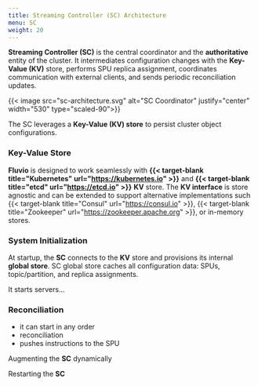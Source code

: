 ```yaml
---
title: Streaming Controller (SC) Architecture
menu: SC
weight: 20
---
```


**Streaming Controller (SC)** is the central coordinator and the **authoritative** entity of the cluster. It intermediates configuration changes with the **Key-Value (KV)** store, performs SPU replica assignment, coordinates communication with external clients, and sends periodic reconciliation updates.

{{< image src="sc-architecture.svg" alt="SC Coordinator" justify="center" width="530" type="scaled-90">}}







The SC leverages a **Key-Value (KV) store** to persist cluster object configurations.

### Key-Value Store

**Fluvio** is designed to work seamlessly with **{{< target-blank title="Kubernetes" url="https://kubernetes.io" >}}** and **{{< target-blank title="etcd" url="https://etcd.io" >}}** **KV** store. The **KV interface** is store agnostic and can be extended to support alternative implementations such {{< target-blank title="Consul" url="https://consul.io" >}}, {{< target-blank title="Zookeeper" url="https://zookeeper.apache.org" >}}, or in-memory stores.



### System Initialization

At startup, the **SC** connects to the **KV** store and provisions its internal **global store**. SC global store caches all configuration data: SPUs, topic/partition, and replica assignments.


It starts servers...


### Reconciliation

* it can start in any order
* reconciliation
* pushes instructions to the SPU

Augmenting the **SC** dynamically

Restarting the **SC**



